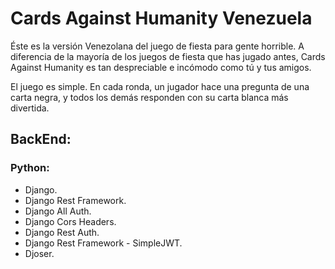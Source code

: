 # Cards Against Humanity Venezuela
Éste es la versión Venezolana del juego de fiesta para gente horrible. A diferencia de la mayoría de los juegos de fiesta que has jugado antes, Cards Against Humanity es tan despreciable e incómodo como tú y tus amigos.

El juego es simple. En cada ronda, un jugador hace una pregunta de una carta negra, y todos los demás responden con su carta blanca más divertida.

## BackEnd:
### Python:
* Django.
* Django Rest Framework.
* Django All Auth.
* Django Cors Headers.
* Django Rest Auth.
* Django Rest Framework - SimpleJWT.
* Djoser.
